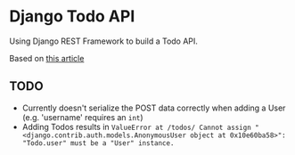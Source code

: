 # Django Todo API

Using Django REST Framework to build a Todo API.

Based on [this article](https://codeburst.io/building-an-api-with-django-rest-framework-and-class-based-views-75b369b30396)

## TODO

* Currently doesn't serialize the POST data correctly when adding a User (e.g. 'username' requires an `int`)
* Adding Todos results in `ValueError at /todos/
Cannot assign "<django.contrib.auth.models.AnonymousUser object at 0x10e60ba58>": "Todo.user" must be a "User" instance.`
